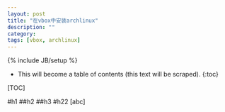 ```yaml
---
layout: post
title: "在vbox中安装archlinux"
description: ""
category: 
tags: [vbox, archlinux]
---
```

{% include JB/setup %}

* This will become a table of contents (this text will be scraped).
{:toc}

[TOC]

#h1
##h2
##h3
#h22
[abc]

